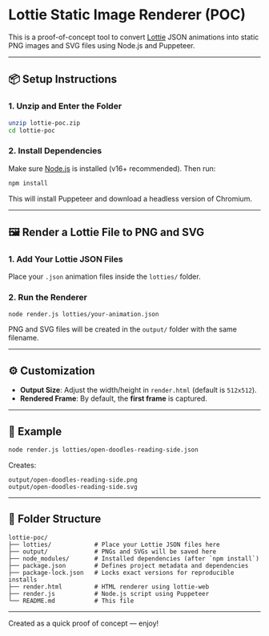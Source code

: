 # Lottie Static Image Renderer (POC)

This is a proof-of-concept tool to convert [Lottie](https://airbnb.io/lottie/#/) JSON animations into static PNG images and SVG files using Node.js and Puppeteer.

---

## 📦 Setup Instructions

### 1. Unzip and Enter the Folder

```bash
unzip lottie-poc.zip
cd lottie-poc
```

### 2. Install Dependencies

Make sure [Node.js](https://nodejs.org/) is installed (v16+ recommended). Then run:

```bash
npm install
```

This will install Puppeteer and download a headless version of Chromium.

---

## 🖼️ Render a Lottie File to PNG and SVG

### 1. Add Your Lottie JSON Files

Place your `.json` animation files inside the `lotties/` folder.

### 2. Run the Renderer

```bash
node render.js lotties/your-animation.json
```

PNG and SVG files will be created in the `output/` folder with the same filename.

---

## ⚙️ Customization

- **Output Size**: Adjust the width/height in `render.html` (default is `512x512`).
- **Rendered Frame**: By default, the **first frame** is captured.

---

## 🧪 Example

```bash
node render.js lotties/open-doodles-reading-side.json
```

Creates:

```
output/open-doodles-reading-side.png
output/open-doodles-reading-side.svg
```

---

## 🧹 Folder Structure

```
lottie-poc/
├── lotties/            # Place your Lottie JSON files here
├── output/             # PNGs and SVGs will be saved here
├── node_modules/       # Installed dependencies (after `npm install`)
├── package.json        # Defines project metadata and dependencies
├── package-lock.json   # Locks exact versions for reproducible installs
├── render.html         # HTML renderer using lottie-web
├── render.js           # Node.js script using Puppeteer
└── README.md           # This file
```

---

Created as a quick proof of concept — enjoy!
